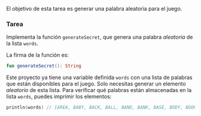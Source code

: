 El objetivo de esta tarea es generar una palabra aleatoria para el juego.

### Tarea

Implementa la función `generateSecret`, que genera una palabra _aleatoria_ de la lista `words`.

<div class="hint" title="Haz clic para ver la nueva firma de la función generateSecret">

La firma de la función es:
```kotlin
fun generateSecret(): String
```
</div>

Este proyecto ya tiene una variable definida `words` con una lista de palabras que están disponibles para el juego.
Solo necesitas generar un elemento _aleatorio_ de esta lista.
Para verificar qué palabras están almacenadas en la lista `words`, puedes imprimir los elementos:
```kotlin
println(words) // [AREA, BABY, BACK, BALL, BAND, BANK, BASE, BODY, BOOK, ... ]
```